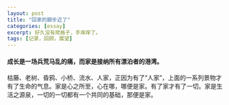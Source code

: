 ```yaml
---
layout: post
title: "回家的脚步近了"
categories: [essay]
excerpt: 好久没有爬格子，手痒痒了。
tags: [记录，回顾，展望]
---  
```

#### 成长是一场兵荒马乱的痛，而家是接纳所有漂泊者的港湾。
枯藤、老树、昏鸦、小桥、流水、人家，正因为有了“人家”，上面的一系列景物才有了生命的气息。家是心之所至，心在哪，哪便是家。有了家才有了一切。家是生活之源泉，一切的一切都有一个共同的基础，那便是家。

